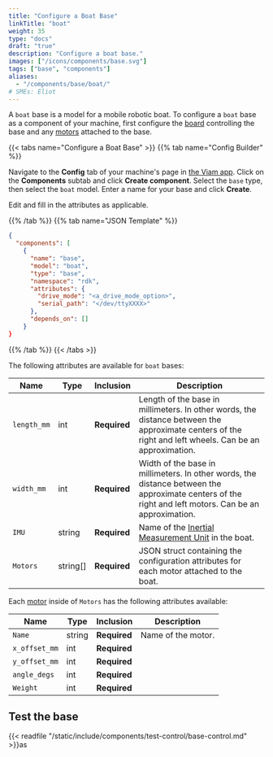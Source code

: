 ```yaml
---
title: "Configure a Boat Base"
linkTitle: "boat"
weight: 35
type: "docs"
draft: "true"
description: "Configure a boat base."
images: ["/icons/components/base.svg"]
tags: ["base", "components"]
aliases:
  - "/components/base/boat/"
# SMEs: Eliot
---
```


A `boat` base is a model for a mobile robotic boat.
To configure a `boat` base as a component of your machine, first configure the [board](/components/board/) controlling the base and any [motors](/components/motor/) attached to the base.

{{< tabs name="Configure a Boat Base" >}}
{{% tab name="Config Builder" %}}

Navigate to the **Config** tab of your machine's page in [the Viam app](https://app.viam.com).
Click on the **Components** subtab and click **Create component**.
Select the `base` type, then select the `boat` model.
Enter a name for your base and click **Create**.

Edit and fill in the attributes as applicable.

{{% /tab %}}
{{% tab name="JSON Template" %}}

```json {class="line-numbers linkable-line-numbers"}
{
  "components": [
    {
      "name": "base",
      "model": "boat",
      "type": "base",
      "namespace": "rdk",
      "attributes": {
        "drive_mode": "<a_drive_mode_option>",
        "serial_path": "</dev/ttyXXXX>"
      },
      "depends_on": []
    }
}
```

{{% /tab %}}
{{< /tabs >}}

The following attributes are available for `boat` bases:

<!-- prettier-ignore -->
| Name | Type | Inclusion | Description |
| ---- | ---- | --------- | ----------- |
| `length_mm` | int | **Required** | Length of the base in millimeters. In other words, the distance between the approximate centers of the right and left wheels. Can be an approximation. |
| `width_mm` | int | **Required** | Width of the base in millimeters. In other words, the distance between the approximate centers of the right and left motors. Can be an approximation. |
| `IMU` | string | **Required** | Name of the [Inertial Measurement Unit](/components/movement-sensor/#imu-configuration) in the boat. |
| `Motors` | string[] | **Required** | JSON struct containing the configuration attributes for each motor attached to the boat. |

Each [motor](/components/motor/) inside of `Motors` has the following attributes available:

<!-- prettier-ignore -->
| Name | Type | Inclusion | Description |
| ---- | ---- | --------- | ----------- |
| `Name` | string | **Required** | Name of the motor. |
| `x_offset_mm` | int | **Required** | |
| `y_offset_mm` | int | **Required** | |
| `angle_degs` | int | **Required** | |
| `Weight` | int | **Required** | |

## Test the base

{{< readfile "/static/include/components/test-control/base-control.md" >}}as
